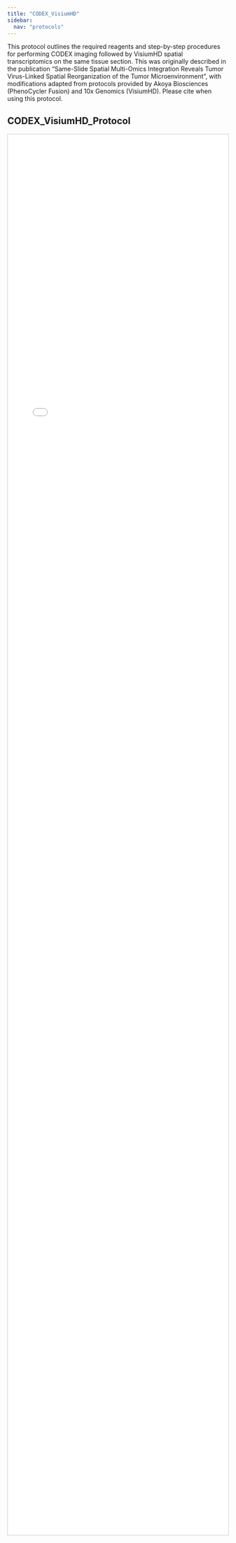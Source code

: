 ```yaml
---
title: "CODEX_VisiumHD"
sidebar:
  nav: "protocols"
---
```


This protocol outlines the required reagents and step-by-step procedures for performing CODEX imaging followed by VisiumHD spatial
transcriptomics on the same tissue section. This was originally described in the publication “Same-Slide Spatial Multi-Omics Integration
Reveals Tumor Virus-Linked Spatial Reorganization of the Tumor Microenvironment”, with modifications adapted from protocols provided
by Akoya Biosciences (PhenoCycler Fusion) and 10x Genomics (VisiumHD). Please cite when using this protocol.


## CODEX_VisiumHD_Protocol

<iframe 
  src="{{ '/assets/protocols/CODEX_VisiumHD_protocol_v1.pdf' | relative_url }}" 
  style="width:100%; height:80vh; border:1px solid #ccc;">
</iframe>